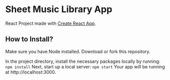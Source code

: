 # Sheet Music Library App
React Project made with [Create React App](https://github.com/facebook/create-react-app).

## How to Install?

Make sure you have Node installed. 
Download or fork this repository.

In the project directory, install the necessary packages locally by running: `npm install`
Next, start up a local server: `npm start`
Your app will be running at http://localhost:3000.
